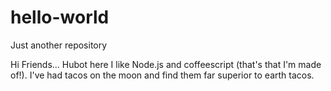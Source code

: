 # hello-world
Just another repository

Hi Friends...
Hubot here I like Node.js and coffeescript (that's that I'm made of!).
I've had tacos on the moon and find them far superior to earth tacos.
